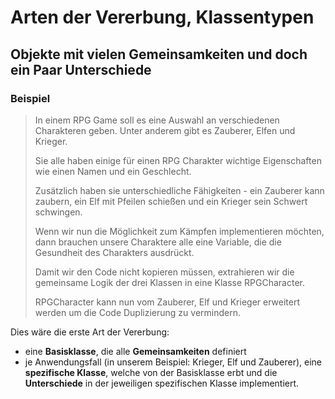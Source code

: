 # Arten der Vererbung, Klassentypen

## Objekte mit vielen Gemeinsamkeiten und doch ein Paar Unterschiede

### Beispiel

> In einem RPG Game soll es eine Auswahl an verschiedenen Charakteren geben. Unter anderem gibt es Zauberer, Elfen und Krieger.
> 
> Sie alle haben einige für einen RPG Charakter wichtige Eigenschaften wie einen Namen und ein Geschlecht. 
> 
> Zusätzlich haben sie unterschiedliche Fähigkeiten - ein Zauberer kann zaubern, ein Elf mit Pfeilen schießen und ein Krieger sein Schwert schwingen.
>
> Wenn wir nun die Möglichkeit zum Kämpfen implementieren möchten, dann brauchen unsere Charaktere alle eine Variable, die die Gesundheit des Charakters ausdrückt.
>
> Damit wir den Code nicht kopieren müssen, extrahieren wir die gemeinsame Logik der drei Klassen in eine Klasse RPGCharacter.
>
> RPGCharacter kann nun vom Zauberer, Elf und Krieger erweitert werden um die Code Duplizierung zu vermindern.

Dies wäre die erste Art der Vererbung:
- eine **Basisklasse**, die alle **Gemeinsamkeiten** definiert
- je Anwendungsfall (in unserem Beispiel: Krieger, Elf und Zauberer), eine **spezifische Klasse**, welche von der Basisklasse erbt und die **Unterschiede** in der jeweiligen spezifischen Klasse implementiert. 

